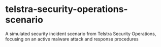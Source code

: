 # telstra-security-operations-scenario
A simulated security incident scenario from Telstra Security Operations, focusing on an active malware attack and response procedures
